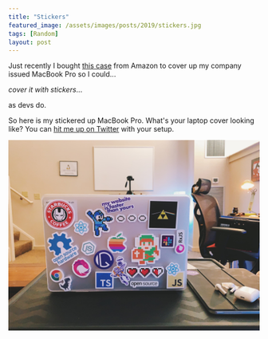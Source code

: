 ```yaml
---
title: "Stickers"
featured_image: /assets/images/posts/2019/stickers.jpg
tags: [Random]
layout: post
---
```


Just recently I bought [this case](https://www.amazon.com/i-Blason-MacBook-Soft-Touch-Frosted-Display/dp/B01M4P3E1N/ref=sr_1_4?keywords=macbook+pro+15+touch+bar+case+clear&qid=1562806606&refinements=p_72%3A2661618011&rnid=2661617011&s=gateway&sr=8-4) from Amazon to cover up my company issued MacBook Pro so I could...

*cover it with stickers*...

as devs do.

So here is my stickered up MacBook Pro. What's your laptop cover looking like? You can [hit me up on Twitter](https://twitter.com/tiffanywhitedev) with your setup.

![](/assets/images/posts/2019/stickers-new.jpg)
